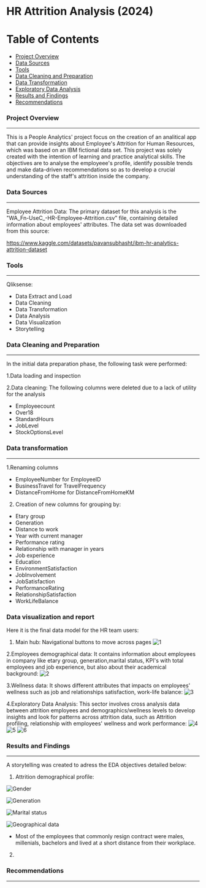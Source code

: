 # HR Attrition Analysis (2024)

# Table of Contents

- [Project Overview](#project-overview)
- [Data Sources](#data-sources)
- [Tools](#tools)
- [Data Cleaning and Preparation](#data-cleaning-and-preparation)
- [Data Transformation](#data-transformation)
- [Exploratory Data Analysis](#exploratory-data-analysis)
- [Results and Findings](#results-and-findings)
- [Recommendations](#recommendations)
  

### Project Overview
--- 

This is a People Analytics' project focus on the creation of an analitical app that can provide insights about Employee's Attrition for Human Resources, which was based on an IBM fictional data set. This project was solely created with the intention of learning and practice analytical skills. The objectives are to analyse the employeee's profile, identify possible trends and make data-driven recommendations so as to develop a crucial understanding of the staff's attrition inside the company.


### Data Sources
--- 
Employee Attrition Data: The primary dataset for this analysis is the "WA_Fn-UseC_-HR-Employee-Attrition.csv" file, containing detailed information about employees' attributes.
The data set was downloaded from this source:

https://www.kaggle.com/datasets/pavansubhasht/ibm-hr-analytics-attrition-dataset


### Tools
--- 
Qliksense:
- Data Extract and Load
- Data Cleaning
- Data Transformation
- Data Analysis
- Data Visualization
- Storytelling

### Data Cleaning and Preparation
--- 

In the initial data preparation phase, the following task were performed:

1.Data loading and inspection

2.Data cleaning: The following columns were deleted due to a lack of utility for the analysis
- Employeecount
- Over18
- StandardHours
- JobLevel
- StockOptionsLevel

### Data transformation 
--- 

1.Renaming columns
- EmployeeNumber for EmployeeID
- BusinessTravel for TravelFrequency
- DistanceFromHome for DistanceFromHomeKM

2. Creation of new columns for grouping by:
- Etary group
- Generation
- Distance to work
- Year with current manager
- Performance rating
- Relationship with manager in years
- Job experience
- Education
- EnvironmentSatisfaction
- JobInvolvement
- JobSatisfaction
- PerformanceRating
- RelationshipSatisfaction
- WorkLifeBalance


### Data visualization and report

Here it is the final data model for the HR team users:

1. Main hub: Navigational buttons to move across pages ![1](https://github.com/user-attachments/assets/da7a8510-24d9-40fd-8f91-07bb99afa545)

2.Employees demographical data: It contains information about employees in company like etary group, generation,marital status, KPI's with total employees and job experience, but also about their academical background:
![2](https://github.com/user-attachments/assets/8491a8e1-8d51-4f25-b285-d0476555a7b0)

3.Wellness data: It shows different attributes that impacts on employees' wellness such as job and relationships satisfaction, work-life balance:
![3](https://github.com/user-attachments/assets/9be58b88-3ec1-4f0a-a876-b303543e5947)

4.Exploratory Data Analysis: This sector involves cross analysis data between attrition employees and demographics/wellness levels to develop insights and look for patterns across attrition data, such as Attrition profiling, relationship with employees' wellness and work performance:
![4](https://github.com/user-attachments/assets/ad4ec4ff-939b-4806-add1-dee8e34ce3a4)
![5](https://github.com/user-attachments/assets/c6e764bc-0149-4dc9-98ff-86fc6509904f)
![6](https://github.com/user-attachments/assets/b94d7e8b-19df-4ad3-8894-4dce7f2c8c32)


### Results and Findings
--- 
A storytelling was created to adress the EDA objectives detailed below:

1. Attrition demographical profile:

![Gender](https://github.com/user-attachments/assets/a9dc3538-b3cd-472c-a0bc-61e37e136e89)

![Generation](https://github.com/user-attachments/assets/c926f8e6-4195-4c7a-8e03-cd278f48e9a2)

![Marital status](https://github.com/user-attachments/assets/3b48e820-ff13-4b20-ab7f-06dae34dd2ac)

![Geographical data](https://github.com/user-attachments/assets/2bb6bdfa-5024-4b59-a837-94cbb13e9d05)

- Most of the employees that commonly resign contract were males, millenials, bachelors and lived at a short distance from their workplace.


2. 
### Recommendations
--- 

